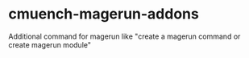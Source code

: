 cmuench-magerun-addons
======================

Additional command for magerun like "create a magerun command or create magerun module"
